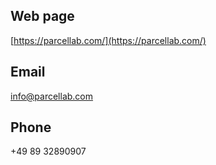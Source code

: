 ## Web page

[https://parcellab.com/](https://parcellab.com/)

## Email

[info@parcellab.com](info@parcellab.com)

## Phone

+49 89 32890907
